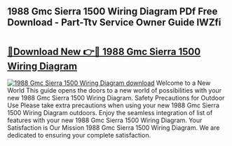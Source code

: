 ## 1988 Gmc Sierra 1500 Wiring Diagram PDf Free Download - Part-Ttv Service Owner Guide IWZfi

# <h2><a href="http://dfo1gdy.blite.top/?on=1988+Gmc+Sierra+1500+Wiring+Diagram">🔗Download New 👉🔴 1988 Gmc Sierra 1500 Wiring Diagram</a></h2>

[![1988 Gmc Sierra 1500 Wiring Diagram download](https://i.imgur.com/lujVjoI.png)](http://dfo1gdy.blite.top/?on=1988+Gmc+Sierra+1500+Wiring+Diagram)
Welcome to a New World This guide opens the doors to a new world of possibilities with your new 1988 Gmc Sierra 1500 Wiring Diagram. Safety Precautions for Outdoor Use Please take extra precautions when using your new 1988 Gmc Sierra 1500 Wiring Diagram outdoors. Enjoy the seamless integration of list of features with your new 1988 Gmc Sierra 1500 Wiring Diagram. Your Satisfaction is Our Mission 1988 Gmc Sierra 1500 Wiring Diagram. We are dedicated to ensuring your complete satisfaction.
